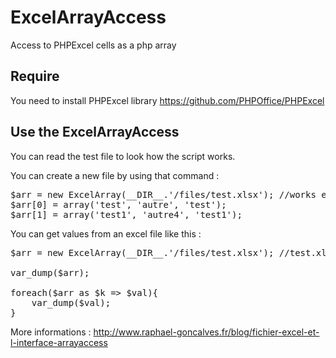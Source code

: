 # ExcelArrayAccess
Access to PHPExcel cells as a php array

## Require
You need to install PHPExcel library
https://github.com/PHPOffice/PHPExcel

## Use the ExcelArrayAccess
You can read the test file to look how the script works.

You can create a new file by using that command :

<pre>$arr = new ExcelArray(__DIR__.'/files/test.xlsx'); //works event test.xlsx doesn't exist
$arr[0] = array('test', 'autre', 'test');
$arr[1] = array('test1', 'autre4', 'test1');</pre>

You can get values from an excel file like this :

<pre>$arr = new ExcelArray(__DIR__.'/files/test.xlsx'); //test.xlsx needs to exist
 
var_dump($arr);
 
foreach($arr as $k => $val){
    var_dump($val);
}</pre>

More informations : http://www.raphael-goncalves.fr/blog/fichier-excel-et-l-interface-arrayaccess
